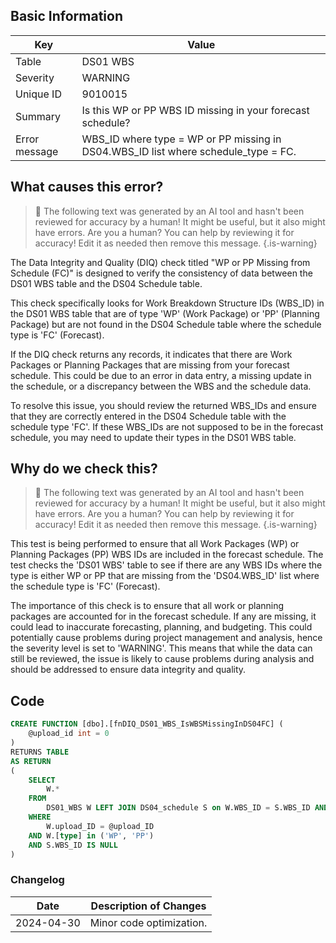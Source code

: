 ## Basic Information

| Key           | Value                                                                              |
| ------------- | ---------------------------------------------------------------------------------- |
| Table         | DS01 WBS                                                                           |
| Severity      | WARNING                                                                            |
| Unique ID     | 9010015                                                                            |
| Summary       | Is this WP or PP WBS ID missing in your forecast schedule?                         |
| Error message | WBS_ID where type = WP or PP missing in DS04.WBS_ID list where schedule_type = FC. |

## What causes this error?

> :robot: The following text was generated by an AI tool and hasn't been reviewed for accuracy by a human! It might be useful, but it also might have errors. Are you a human? You can help by reviewing it for accuracy! Edit it as needed then remove this message.
> {.is-warning}

The Data Integrity and Quality (DIQ) check titled "WP or PP Missing from Schedule (FC)" is designed to verify the consistency of data between the DS01 WBS table and the DS04 Schedule table.

This check specifically looks for Work Breakdown Structure IDs (WBS_ID) in the DS01 WBS table that are of type 'WP' (Work Package) or 'PP' (Planning Package) but are not found in the DS04 Schedule table where the schedule type is 'FC' (Forecast).

If the DIQ check returns any records, it indicates that there are Work Packages or Planning Packages that are missing from your forecast schedule. This could be due to an error in data entry, a missing update in the schedule, or a discrepancy between the WBS and the schedule data.

To resolve this issue, you should review the returned WBS_IDs and ensure that they are correctly entered in the DS04 Schedule table with the schedule type 'FC'. If these WBS_IDs are not supposed to be in the forecast schedule, you may need to update their types in the DS01 WBS table.

## Why do we check this?

> :robot: The following text was generated by an AI tool and hasn't been reviewed for accuracy by a human! It might be useful, but it also might have errors. Are you a human? You can help by reviewing it for accuracy! Edit it as needed then remove this message.
> {.is-warning}

This test is being performed to ensure that all Work Packages (WP) or Planning Packages (PP) WBS IDs are included in the forecast schedule. The test checks the 'DS01 WBS' table to see if there are any WBS IDs where the type is either WP or PP that are missing from the 'DS04.WBS_ID' list where the schedule type is 'FC' (Forecast).

The importance of this check is to ensure that all work or planning packages are accounted for in the forecast schedule. If any are missing, it could lead to inaccurate forecasting, planning, and budgeting. This could potentially cause problems during project management and analysis, hence the severity level is set to 'WARNING'. This means that while the data can still be reviewed, the issue is likely to cause problems during analysis and should be addressed to ensure data integrity and quality.

## Code

```sql
CREATE FUNCTION [dbo].[fnDIQ_DS01_WBS_IsWBSMissingInDS04FC] (
	@upload_id int = 0
)
RETURNS TABLE
AS RETURN
(
	SELECT
		W.*
	FROM
		DS01_WBS W LEFT JOIN DS04_schedule S on W.WBS_ID = S.WBS_ID AND S.schedule_type = 'FC' AND S.upload_ID = @upload_ID
	WHERE
		W.upload_ID = @upload_ID
    AND W.[type] in ('WP', 'PP')
    AND S.WBS_ID IS NULL
)
```

### Changelog

| Date       | Description of Changes   |
| ---------- | ------------------------ |
| 2024-04-30 | Minor code optimization. |
